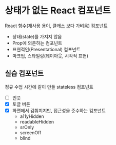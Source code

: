 # 상태가 없는 React 컴포넌트

React 함수(재사용 용이, 클래스 보다 가벼움) 컴포넌트

- 상태(state)를 가지지 않음
- Prop에 의존하는 컴포넌트
- 표현적인(Presentational) 컴포넌트
- 마크업, 스타일링(레이아웃, 시각적 표현)

## 실습 컴포넌트

정규 수업 시간에 같이 만들 stateless 컴포넌트

- [ ] 인풋
- [x] 토글 버튼
- [x] 화면에서 감춰지지만, 접근성을 준수하는 컴포넌트
  - a11yHidden
  - readableHidden
  - srOnly
  - screenOff
  - blind